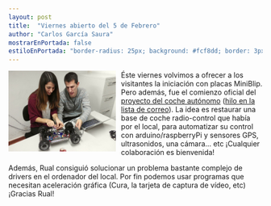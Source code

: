 ```yaml
---
layout: post
title:  "Viernes abierto del 5 de Febrero"
author: "Carlos García Saura"
mostrarEnPortada: false
estiloEnPortada: "border-radius: 25px; background: #fcf8dd; border: 3px solid #fcdb05; padding: 20px; width: 90%;"
---
```


<img src="https://raw.githubusercontent.com/CRM-UAM/coche-RC/master/fotos/2016-02-05%2012.49.50.jpg" alt="Foto de Cris y Víctor trabajando en el proyecto del coche autónomo" height="160px" style="float:left; margin-right:10px"/>

Éste viernes volvimos a ofrecer a los visitantes la iniciación con placas MiniBlip.
Pero además, fue el comienzo oficial del [proyecto del coche autónomo](https://github.com/CRM-UAM/coche-RC) ([hilo en la lista de correo](https://groups.google.com/d/msg/crm-uam/l8tyEoVH2as/EBUwBw-tAgAJ)). La idea es restaurar una base de coche radio-control que había por el local, para automatizar su control con arduino/raspberryPi y sensores GPS, ultrasonidos, una cámara... etc ¡Cualquier colaboración es bienvenida!

Además, Rual consiguió solucionar un problema bastante complejo de drivers en el ordenador del local. Por fin podemos usar programas que necesitan aceleración gráfica (Cura, la tarjeta de captura de vídeo, etc) ¡Gracias Rual!


